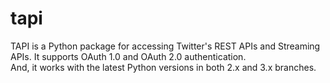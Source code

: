 # tapi
TAPI is a Python package for accessing Twitter's REST APIs and Streaming APIs. 
It supports OAuth 1.0 and OAuth 2.0 authentication.  
And, it works with the latest Python versions in both 2.x and 3.x branches. 
